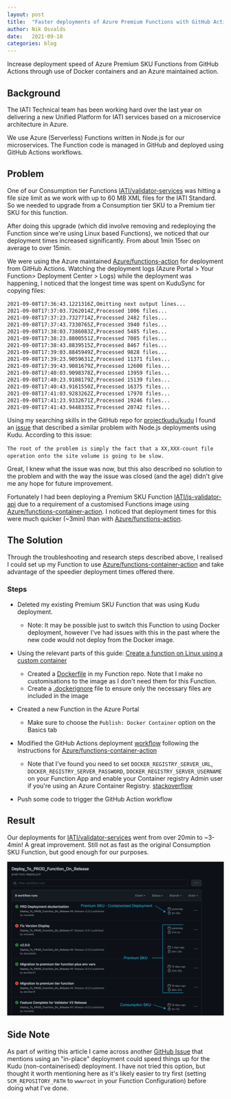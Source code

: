 ```yaml
---
layout: post
title:  "Faster deployments of Azure Premium Functions with GitHub Actions"
author: Nik Osvalds
date:   2021-09-10
categories: blog
---
```


Increase deployment speed of Azure Premium SKU Functions from GitHub Actions through use of Docker containers and an Azure maintained action.

## Background

The IATI Technical team has been working hard over the last year on delivering a new Unified Platform for IATI services based on a microservice architecture in Azure.

We use Azure (Serverless) Functions written in Node.js for our microservices. The Function code is managed in GitHub and deployed using GitHub Actions workflows. 

## Problem

One of our Consumption tier Functions [IATI/validator-services](https://github.com/IATI/validator-services) was hitting a file size limit as we work with up to 60 MB XML files for the IATI Standard. So we needed to upgrade from a Consumption tier SKU to a Premium tier SKU for this function.

After doing this upgrade (which did involve removing and redeploying the Function since we're using Linux based Functions), we noticed that our deployment times increased significantly. From about 1min 15sec on average to over 15min. 

We were using the Azure maintained [Azure/functions-action](https://github.com/Azure/functions-action) for deployment from GitHub Actions. Watching the deployment logs (Azure Portal > Your Function> Deployment Center > Logs) while the deployment was happening, I noticed that the longest time was spent on KuduSync for copying files:

```
2021-09-08T17:36:43.1221316Z,Omitting next output lines...
2021-09-08T17:37:03.7262014Z,Processed 1006 files...
2021-09-08T17:37:23.7327714Z,Processed 2482 files...
2021-09-08T17:37:43.7330765Z,Processed 3940 files...
2021-09-08T17:38:03.7386083Z,Processed 5485 files...
2021-09-08T17:38:23.8800551Z,Processed 7085 files...
2021-09-08T17:38:43.8839515Z,Processed 8467 files...
2021-09-08T17:39:03.8845949Z,Processed 9828 files...
2021-09-08T17:39:23.9059631Z,Processed 11371 files...
2021-09-08T17:39:43.9081679Z,Processed 12600 files...
2021-09-08T17:40:03.9098378Z,Processed 13959 files...
2021-09-08T17:40:23.9108179Z,Processed 15139 files...
2021-09-08T17:40:43.9161550Z,Processed 16375 files...
2021-09-08T17:41:03.9283262Z,Processed 17970 files...
2021-09-08T17:41:23.9332671Z,Processed 19246 files...
2021-09-08T17:41:43.9448335Z,Processed 20742 files...
```

Using my searching skills in the GitHub repo for [projectkudu/kudu](https://github.com/projectkudu/kudu) I found an [issue](https://github.com/projectkudu/kudu/issues/2602) that described a similar problem with Node.js deployments using Kudu. According to this issue:

`The root of the problem is simply the fact that a XX,XXX-count file operation onto the site volume is going to be slow.`

Great, I knew what the issue was now, but this also described no solution to the problem and with the way the issue was closed (and the age) didn't give me any hope for future improvement.

Fortunately I had been deploying a Premium SKU Function [IATI/js-validator-api](https://github.com/IATI/js-validator-api) due to a requirement of a customised Functions image using [Azure/functions-container-action](Azure/functions-container-action). I noticed that deployment times for this were much quicker (~3min) than with [Azure/functions-action](https://github.com/Azure/functions-action).

## The Solution

Through the troubleshooting and research steps described above, I realised I could set up my Function to use [Azure/functions-container-action](Azure/functions-container-action) and take advantage of the speedier deployment times offered there.

### Steps

- Deleted my existing Premium SKU Function that was using Kudu deployment.

  - Note: It may be possible just to switch this Function to using Docker deployment, however I've had issues with this in the past where the new code would not deploy from the Docker image.

- Using the relevant parts of this guide: [Create a function on Linux using a custom container](https://docs.microsoft.com/en-us/azure/azure-functions/functions-create-function-linux-custom-image?tabs=in-process%2Cbash%2Cazure-cli&pivots=programming-language-javascript)

  - Created a [Dockerfile](https://github.com/IATI/validator-services/blob/develop/Dockerfile) in my Function repo. Note that I make no customisations to the image as I don't need them for this Function.
  - Create a [.dockerignore](https://github.com/IATI/validator-services/blob/develop/.dockerignore) file to ensure only the necessary files are included in the image
- Created a new Function in the Azure Portal

  - Make sure to choose the `Publish: Docker Container` option on the Basics tab

- Modified the GitHub Actions deployment [workflow](https://github.com/IATI/validator-services/blob/develop/.github/workflows/develop-func-deploy.yml) following the instructions for [Azure/functions-container-action](Azure/functions-container-action)  

  - Note that I've found you need to set `DOCKER_REGISTRY_SERVER_URL`, `DOCKER_REGISTRY_SERVER_PASSWORD`, `DOCKER_REGISTRY_SERVER_USERNAME` on your Function App and enable your Container registry Admin user if you're using an Azure Container Registry. [stackoverflow](https://stackoverflow.com/questions/60163440/docker-fails-to-pull-the-image-from-within-azure-app-service)

- Push some code to trigger the GitHub Action workflow

## Result

Our deployments for [IATI/validator-services](https://github.com/IATI/validator-services) went from over 20min to ~3-4min! A great improvement. Still not as fast as the original Consumption SKU Function, but good enough for our purposes.

![Deployment Time Comparison Screenshot](/assets/2021-09-10-faster-prem-functions-deploy/GitHubActions_Runtimes_screenshot.png)

## Side Note

As part of writing this article I came across another [GitHub Issue](https://github.com/projectkudu/kudu/issues/2087) that mentions using an "in-place" deployment could speed things up for the Kudu (non-containerised) deployment. I have not tried this option, but thought it worth mentioning here as it's likely easier to try first (setting `SCM_REPOSITORY_PATH` to `wwwroot` in your Function Configuration) before doing what I've done.

